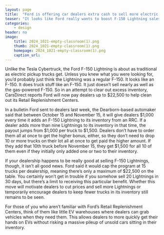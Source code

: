 ```yaml
---
layout: page
title:  "Ford is offering car dealers extra cash to sell more electric trucks"
teaser: "It looks like Ford really wants to boost F-150 Lightning sales by the end of the year."
categories:
    - design
header: no
image:
    title: 2024_1021-empty-classroom(1).png
    thumb: 2024_1021-empty-classroom(1).png
    homepage: 2024_1021-empty-classroom(1).png
    caption_url: 
---
```

Unlike the Tesla Cybertruck, the Ford F-150 Lightning is about as traditional as electric pickup trucks get. Unless you knew what you were looking for, you’d probably just think the Lightning was a regular F-150. It looks like an F-150. It does truck stuff like an F-150. It just doesn’t sell nearly as well as the gas-powered F-150. So in an attempt to clear out excess inventory, CarsDirect reports Ford will now pay dealers up to $22,500 to help clean out its Retail Replenishment Centers.

In a bulletin Ford sent to dealers last week, the Dearborn-based automaker said that between October 15 and November 15, it will give dealers $1,000 every time it adds an F-150 Lightning to its inventory from an RRC. If a dealer adds more than nine Lightnings to its inventory in that time, the payout jumps from $1,000 per truck to $1,500. Dealers don’t have to order them all at once to get the higher bonus, either, so they don’t need to drop 10 or more trucks on their lot all at once to get paid the higher amount. If they add that 10th truck before November 15, they get $1,500 for all 10 of them even if they initially only added one or two to their inventory.

If your dealership happens to be really good at selling F-150 Lightnings, though, it isn’t all good news. Ford said it would cap the program at 15 trucks per dealership, meaning there’s only a maximum of $22,500 on the table. You certainly won’t get in trouble if you somehow sell 20 Lightnings in 30 days, but there’s a limit to receiving this particular benefit. Whether this move will motivate dealers to cut prices and sell more Lightnings or temporarily encourage dealers to keep fewer trucks in its inventory still remains to be seen.

For those of you who aren’t familiar with Ford’s Retail Replenishment Centers, think of them like little EV warehouses where dealers can grab vehicles when they need them. This allows dealers to more quickly get their hands on EVs without risking a massive pileup of unsold cars sitting in their inventory.

